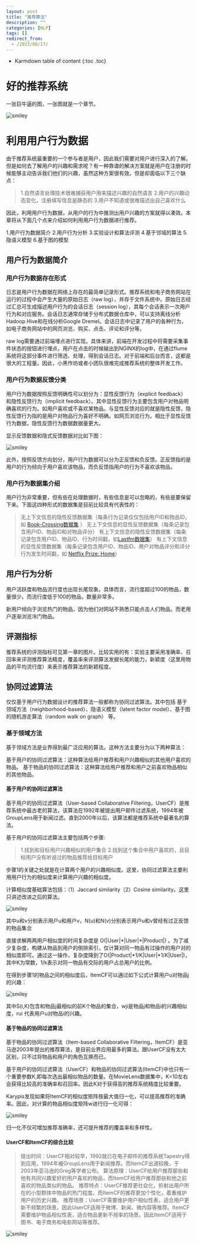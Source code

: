 ```yaml
---
layout: post
title: "推荐算法"
description: ""
categories: [NLP]
tags: []
redirect_from:
  - /2023/08/17/
---
```


* Karmdown table of content
{:toc .toc}


# 好的推荐系统

一张巨牛逼的图，一张图就是一个章节。

![smiley](/blog/assets/images/usedInBlogs/RecommendationSystem/0.jpg)

# 利用用户行为数据

由于推荐系统最重要的一个参与者是用户，因此我们需要对用户进行深入的了解。但是如何去了解用户的兴趣和需求呢？有一种靠谱的解决方案就是用户在注册的时候能够主动告诉我们他们的兴趣，虽然这种方案很有效。但是却面临以下三个缺点：

> 1.自然语言处理技术很难捕获用户用来描述兴趣的自然语言
> 2.用户的兴趣动态变化，注册填写信息是静态的
> 3.用户不知道或很难描述出自己喜欢什么


因此，利用用户行为数据，从用户的行为中推测出用户兴趣的方案就得以凑效。本章将从下面几个点来介绍如何利用用户行为数据进行推荐。

1.用户行为数据简介
2.用户行为分析
3.实验设计和算法评测
4.基于邻域的算法
5.隐语义模型
6.基于图的模型

## 用户行为数据简介

### 用户行为数据存在形式

日志是用户行为数据在网络上存在的最简单记录形式。推荐系统和电子商务网站在运行的过程中会产生大量的原始日志（raw log），并存于文件系统中。原始日志经过汇总可生成描述用户行为的会话日志（session log），其每个会话表示一次用户行为和对应服务。会话日志通常存储于分布式数据仓库中，可以支持离线分析Hadoop Hive和在线分析Google Dremel。会话日志中记录了用户的各种行为，如电子商务网站中的网页浏览、购买、点击、评论和评分等。

raw log需要通过前端埋点进行实现。具体来讲，前端在开发过程中将需要采集事件状态的按钮进行埋点，用户在点击的时候输出到NGINX的log中，在通过flume系统将这部分事件进行筛选、处理，得到会话日志。对于前端和后台而言，这都是很大的工程量。因此，小黑作坊或者小团队很难完成推荐系统的整体开发工作。

### 用户行为数据反馈分类

用户行为数据按照反馈明确性可以划分为：显性反馈行为（explicit feedback）和隐性反馈行为（implicit feedback）。其中显性反馈行为主要包含用户对物品明确喜欢的行为。如用户喜欢或不喜欢某物品。与显性反馈对应的就是隐性反馈，隐性反馈行为指的是用户对物品行为喜好不明确。如网页浏览行为。相比于显性反馈行为数据，隐性反馈行为数据数据量更大。

显示反馈数据和隐式反馈数据对比如下图：


![smiley](/blog/assets/images/usedInBlogs/RecommendationSystem/1.jpg)


此外，按照反馈方向划分，用户行为数据可以分为正反馈和负反馈。正反馈指的是用户的行为倾向于用户喜欢该物品，而负反馈指用户的行为不喜欢该物品。

### 用户行为数据集介绍

用户行为非常重要，但有些在处理数据时，有些信息是可以忽略的，有些是要保留下来。下面这四种形式的数据集是目前比较具有代表性的：

> 无上下文信息的隐性反馈数据集（每条行为记录仅仅包括用户ID和物品ID，如 [Book-Crossing数据集](​www.informatik.uni-freiburg.de/~cziegler/BX/) ）
> 无上下文信息的显性反馈数据集（每条记录包含用户ID、物品ID和对物品评分）
> 有上下文信息的隐性反馈数据集（每条记录包含用户ID、物品ID、行为时间戳，如[Lastfm数据集](​www.dtic.upf.edu/~ocelma/MusicRecommendationDataset/lastfm-1K.html)）
> 有上下文信息的显性反馈数据集（每条记录包含用户ID、物品ID、用户对物品评分和评分行为发生时间戳，如 [Netflix Prize: Home](​netflixprize.com/)）

## 用户行为分析

用户活跃度和物品流行度也出现长尾现象。具体而言，流行度超过100的物品，数量很少。而流行度低于100的物品，数量非常多。

新用户倾向于浏览热门的物品，因为他们对网站不熟悉只能点击人们物品。而老用户逐渐浏览冷门物品。

## 评测指标

推荐系统的评测指标可见第一章的图片。比较实用的有：实验主要采用准确率、召回率来评测推荐算法精度，覆盖率来评测算法发掘长尾的能力，新颖度（这里用物品的平均流行度）来表示推荐算法的新颖程度。

## 协同过滤算法

仅仅基于用户行为数据设计的推荐算法一般都称为协同过滤算法。其中包括 基于领域方法（neighborhood-based）、隐语义模型（latent factor model）、基于图的随机游走算法（random walk on graph） 等。

### 基于领域方法

基于领域方法是业界得到最广泛应用的算法。这种方法主要分为以下两种算法：

基于用户的协同过滤算法：这种算法给用户推荐和用户兴趣相似的其他用户喜欢的物品。
基于物品的协同过滤算法：这种算法给用户推荐和用户之前喜欢物品相似的其他物品。

#### 基于用户的协同过滤算法

基于用户的协同过滤算法（User-based Collaborative Filtering，UserCF）是推荐系统中最古老的算法，该算法在1992年被提出用户邮件过滤系统，1994年被GroupLens用于新闻过滤。直到2000年以后，该算法都是推荐系统中最著名的算法。



基于用户的协同过滤算法主要包括两个步骤:

> 1.找到和目标用户兴趣相似的用户集合
> 2.找到这个集合中用户喜欢的，且目标用户没有听说过的物品推荐给目标用户

步骤1的关键之处就是在计算两个用户的兴趣相似度。这里，协同过滤算法主要利用用户行为的相似度来计算用户兴趣的相似度。

计算相似度基础算法包括：（1）Jaccard similarity（2）Cosine similarity。这里只讲述改进之后的算法。

![smiley](/blog/assets/images/usedInBlogs/RecommendationSystem/2.png)

其中u和v分别表示用户u和用户v，N(u)和N(v)分别表示用户u和v曾经有过正反馈的物品集合

直接求解两两用户相似度的时间复杂度是 O(|User|\*|User|\*|Product|) 。为了减少复杂度，构建从物品到用户的倒排索引，仅计算对同一物品有过操作的用户对的相似度即可。通过这一操作，复杂度降到了O(|Product|\*1/K|User|\*1/K|User|)，其中K为常数，1/k表示对同一物品有交际的用户占总用户的比例。

在得到步骤1的物品之间的相似度后，ItemCF可以通过如下公式计算用户u对物品j的兴趣：

![smiley](/blog/assets/images/usedInBlogs/RecommendationSystem/3.png)

其中S(i,K)包含和物品j最相似的前K个物品的集合，wji是物品j和物品i的兴趣相似度，rui 代表用户u对物品i的兴趣。

#### 基于物品的协同过滤算法

基于物品的协同过滤算法（Item-based Collaborative Filtering，ItemCF）是亚马逊2003年提出的推荐算法，是目前业界应用最多的算法。跟UserCF没有太大区别，只不过将物品和用户的角色互换而已。

基于用户的协同过滤算法（UserCF）和物品的协同过滤算法(ItemCF)中也只有一个重要参数K,即每次选出最相似物品的数量。在MovieLens数据集中，K=10左右会获得比较高的准确率和召回率。因此K对于获得高的推荐系统精度比较重要。

Karypis发现如果将ItemCF的相似度矩阵按最大值归一化，可以提高推荐的准确率。因此，对计算的物品相似度矩阵w进行归一化可得：

![smiley](/blog/assets/images/usedInBlogs/RecommendationSystem/4.png)

归一化不仅可增加推荐准确率，还可提升推荐的覆盖率和多样性。

#### UserCF和ItemCF的综合比较

> 提出时间：UserCF相对较早，1992就已在电子邮件的推荐系统Tapestry得到应用，1994年被GroupLens用于新闻推荐。而ItemCF出道较晚，于2003年亚马逊的Greg等学者公布。
> 算法原理：UserCF给用户推荐那些和他有共同兴趣爱好的用户喜欢的物品，而ItemCF给用户推荐那些和他之前喜欢的物品类似的物品。
> 推荐特点：UserCF推荐更社会化，折射出用户所在的小型群体中物品的热门程度。而ItemCF的推荐更加个性化，着重维护用户的历史兴趣。
> 推荐场景：UserCF需要维护用户相似性表，适合用户更新不频繁的场景。因此UserCF适用于微博、新闻、微内容等推荐。ItemCF需要维护物品相似性表，适合物品更新不频率的场景。因此ItemCF适用于图书、电子商务和电影网站等推荐。

![smiley](/blog/assets/images/usedInBlogs/RecommendationSystem/4.jpg)